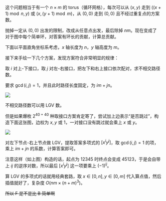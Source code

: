 这个问题相当于有一个 $n\times m$ 的 torus（循环网格），每次可以从 $(x,y)$ 走到 $((x+1)\bmod n,y)$ 或 $(x,(y+1)\bmod m)$，从 $(0,0)$ 走到 $(0,0)$ 且不经过重复点的方案数。

抛掉一定从 $(0,0)$ 出发的限制，改成从任意点出发，最后除掉 $nm$。现在变成了 对于图中每个简单环，对答案有环长的贡献，计算总贡献。

下面以平面直角坐标系考虑，$x$ 轴长度为 $n$，$y$ 轴高度为 $m$。

接下来手绘一下几个方案，发现方案符合非常明显的规律：

取 $i$ 对上-下接口，取 $j$ 对左-右接口，把左下和右上接口依次配对，求不相交路径数。

要求 $\gcd(i,j)=1$，并且此时路径长度固定，为 $im+jn$。

![](https://cdn.luogu.com.cn/upload/image_hosting/rxf8pqiz.png)

不相交路径数可以用 LGV 数。

但是如果爆枚 $2^{40+40}$ 种取接口方案肯定寄了，尝试加上边表示“是否跳过”，构造下面这张图，边权为 $x,y$ 或 $1$，一对接口没有跳过就会乘上 $x$ 或 $y$。

![](https://cdn.luogu.com.cn/upload/image_hosting/f1p4s1or.png)

对左下节点-右上节点做 LGV，提取答案多项式的 $[x^iy^j]$，取 $\gcd(i,j)=1$ 的项，乘上 $im+jn$ 的系数，计算答案即可。

注意这样（如上图）构造的话，起点为 $\text{12345}$ 时终点会变成 $\text{45123}$，于是会自带上 $ij$ 的逆序对数，所以最后 $[x^iy^j]$ 这一项要乘上 $(-1)^{ij}$。

算 LGV 的多项式的话就用经典套路，取 $x\in[0,n],y\in[0,m]$ 代入算点值，然后插值就好了，复杂度 $O(nm\times (n+m)^3)$。

~~所以 F 是不是比 B 简单啊~~